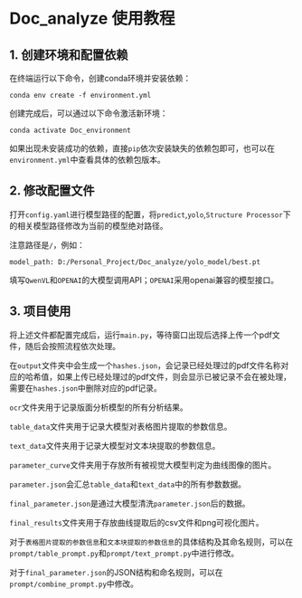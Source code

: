 # Doc_analyze 使用教程

## 1. 创建环境和配置依赖

在终端运行以下命令，创建conda环境并安装依赖：
```
conda env create -f environment.yml
```

创建完成后，可以通过以下命令激活新环境：
```
conda activate Doc_environment
```

如果出现未安装成功的依赖，直接`pip`依次安装缺失的依赖包即可，也可以在`environment.yml`中查看具体的依赖包版本。

## 2. 修改配置文件

打开`config.yaml`进行模型路径的配置，将`predict`,`yolo`,`Structure Processor`下的相关模型路径修改为当前的模型绝对路径。

注意路径是`/`，例如：
```
model_path: D:/Personal_Project/Doc_analyze/yolo_model/best.pt
```

填写`QwenVL`和`OPENAI`的大模型调用API；`OPENAI`采用openai兼容的模型接口。

## 3. 项目使用

将上述文件都配置完成后，运行`main.py`，等待窗口出现后选择上传一个pdf文件，随后会按照流程依次处理。

在`output`文件夹中会生成一个`hashes.json`，会记录已经处理过的pdf文件名称对应的哈希值，如果上传已经处理过的pdf文件，则会显示已被记录不会在被处理，需要在`hashes.json`中删除对应的pdf记录。

`ocr`文件夹用于记录版面分析模型的所有分析结果。

`table_data`文件夹用于记录大模型对表格图片提取的参数信息。

`text_data`文件夹用于记录大模型对文本块提取的参数信息。

`parameter_curve`文件夹用于存放所有被视觉大模型判定为曲线图像的图片。

`parameter.json`会汇总`table_data`和`text_data`中的所有参数数据。

`final_parameter.json`是通过大模型清洗`parameter.json`后的数据。

`final_results`文件夹用于存放曲线提取后的csv文件和png可视化图片。

对于`表格图片提取的参数信息`和`文本块提取的参数信息`的具体结构及其命名规则，可以在`prompt/table_prompt.py`和`prompt/text_prompt.py`中进行修改。

对于`final_parameter.json`的JSON结构和命名规则，可以在`prompt/combine_prompt.py`中修改。